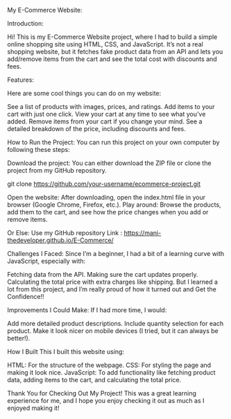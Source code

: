 My E-Commerce Website:

Introduction:

Hi! This is my E-Commerce Website project, where I had to build a simple online shopping site using HTML, CSS, and JavaScript. It’s not a real shopping website, but it fetches fake product data from an API and lets you add/remove items from the cart and see the total cost with discounts and fees.

Features:

Here are some cool things you can do on my website:

See a list of products with images, prices, and ratings.
Add items to your cart with just one click.
View your cart at any time to see what you’ve added.
Remove items from your cart if you change your mind.
See a detailed breakdown of the price, including discounts and fees.

How to Run the Project:
You can run this project on your own computer by following these steps:

Download the project: You can either download the ZIP file or clone the project from my GitHub repository.

git clone https://github.com/your-username/ecommerce-project.git

Open the website: After downloading, open the index.html file in your browser (Google Chrome, Firefox, etc.).
Play around: Browse the products, add them to the cart, and see how the price changes when you add or remove items.

Or Else:
Use my GitHub repository Link : https://mani-thedeveloper.github.io/E-Commerce/

Challenges I Faced:
Since I’m a beginner, I had a bit of a learning curve with JavaScript, especially with:

Fetching data from the API.
Making sure the cart updates properly.
Calculating the total price with extra charges like shipping.
But I learned a lot from this project, and I’m really proud of how it turned out and  Get the Confidence!! 

Improvements I Could Make:
If I had more time, I would:

Add more detailed product descriptions.
Include quantity selection for each product.
Make it look nicer on mobile devices (I tried, but it can always be better!).

How I Built This
I built this website using:

HTML: For the structure of the webpage.
CSS: For styling the page and making it look nice.
JavaScript: To add functionality like fetching product data, adding items to the cart, and calculating the total price.

Thank You for Checking Out My Project!
This was a great learning experience for me, and I hope you enjoy checking it out as much as I enjoyed making it!
